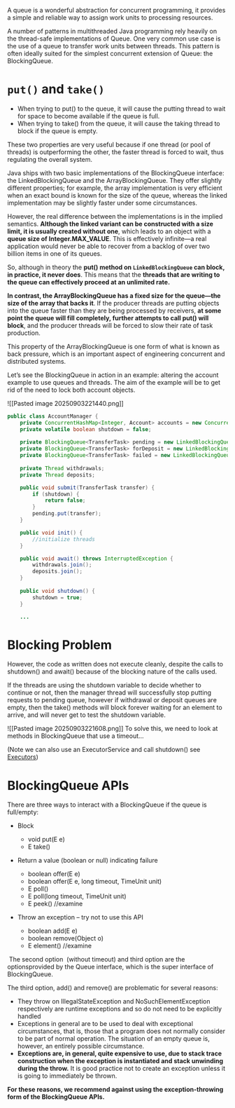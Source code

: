 A queue is a wonderful abstraction for concurrent programming, it provides a simple and reliable way to assign work units to processing resources.

A number of patterns in multithreaded Java programming rely heavily on the thread-safe implementations of Queue. One very common use case is the use of a queue to transfer work units between threads. This pattern is often ideally suited for the simplest concurrent extension of Queue: the BlockingQueue.

# `put()` and `take()`

- When trying to put() to the queue, it will cause the putting thread to wait for space to become available if the queue is full.
- When trying to take() from the queue, it will cause the taking thread to block if the queue is empty.

These two properties are very useful because if one thread (or pool of threads) is outperforming the other, the faster thread is forced to wait, thus regulating the overall system.

Java ships with two basic implementations of the BlockingQueue interface: the LinkedBlockingQueue and the ArrayBlockingQueue. They offer slightly different properties; for example, the array implementation is very efficient when an exact bound is known for the size of the queue, whereas the linked implementation may be slightly faster under some circumstances.

However, the real difference between the implementations is in the implied semantics. **Although the linked variant can be constructed with a size limit, it is usually created without one**, which leads to an object with a **queue size of Integer.MAX_VALUE**. This is effectively infinite—a real application would never be able to recover from a backlog of over two billion items in one of its queues.

So, although in theory the **put() method on `LinkedBlockingQueue` can block, in practice, it never does**. This means that the **threads that are writing to the queue can effectively proceed at an unlimited rate.**

**In contrast, the ArrayBlockingQueue has a fixed size for the queue—the size of the array that backs it**. If the producer threads are putting objects into the queue faster than they are being processed by receivers, **at some point the queue will fill completely, further attempts to call put() will block**, and the producer threads will be forced to slow their rate of task production.

This property of the ArrayBlockingQueue is one form of what is known as back pressure, which is an important aspect of engineering concurrent and distributed systems.

Let’s see the BlockingQueue in action in an example: altering the account example to use queues and threads. The aim of the example will be to get rid of the need to lock both account objects.

![[Pasted image 20250903221440.png]]

```java
public class AccountManager {
    private ConcurrentHashMap<Integer, Account> accounts = new ConcurrentHashMap<>();
    private volatile boolean shutdown = false;
 
    private BlockingQueue<TransferTask> pending = new LinkedBlockingQueue<>();    //pending withdrawals
    private BlockingQueue<TransferTask> forDeposit = new LinkedBlockingQueue<>(); //successful withdrawal, pending deposit
    private BlockingQueue<TransferTask> failed = new LinkedBlockingQueue<>();     //failed withdrawals
 
    private Thread withdrawals;
    private Thread deposits;

    public void submit(TransferTask transfer) {
        if (shutdown) {
            return false;
        }
        pending.put(transfer);
    }

    public void init() {
        //initialize threads
    }

    public void await() throws InterruptedException {
        withdrawals.join();
        deposits.join();
    }
 
    public void shutdown() {
        shutdown = true;
    }

    ...
```

# Blocking Problem

However, the code as written does not execute cleanly, despite the calls to shutdown() and await() because of the blocking nature of the calls used.

If the threads are using the shutdown variable to decide whether to continue or not, then the manager thread will successfully stop putting requests to pending queue, however if withdrawal or deposit queues are empty, then the take() methods will block forever waiting for an element to arrive, and will never get to test the shutdown variable.

![[Pasted image 20250903221608.png]]
To solve this, we need to look at methods in BlockingQueue that use a timeout...

(Note we can also use an ExecutorService and call shutdown() see [Executors](onenote:#Executors&section-id={6313e19f-70e1-4eec-b1c4-645f3673344b}&page-id={c5d1575b-1657-4a78-8c34-e777b34db4c9}&end))

# BlockingQueue APIs

There are three ways to interact with a BlockingQueue if the queue is full/empty:

- Block
	- void put(E e)
	- E take()

- Return a value (boolean or null) indicating failure
	- boolean offer(E e)
	- boolean offer(E e, long timeout, TimeUnit unit)
	- E poll()
	- E poll(long timeout, TimeUnit unit)
	- E peek() //examine

- Throw an exception – try not to use this API
	- boolean add(E e)
	- boolean remove(Object o)
	- E element() //examine

 The second option  (without timeout) and third option are the optionsprovided by the Queue interface, which is the super interface of BlockingQueue.

The third option, add() and remove() are problematic for several reasons:

- They throw on IllegalStateException and NoSuchElementException respectively are runtime exceptions and so do not need to be explicitly handled
- Exceptions in general are to be used to deal with exceptional circumstances, that is, those that a program does not normally consider to be part of normal operation. The situation of an empty queue is, however, an entirely possible circumstance.
- **Exceptions are, in general, quite expensive to use, due to stack trace construction when the exception is instantiated and stack unwinding during the throw.** It is good practice not to create an exception unless it is going to immediately be thrown.

**For these reasons, we recommend against using the exception-throwing form of the BlockingQueue APIs.**
